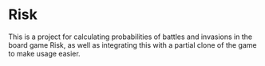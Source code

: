# Risk
This is a project for calculating probabilities of battles and invasions in the
board game Risk, as well as integrating this with a partial clone of the game
to make usage easier.
